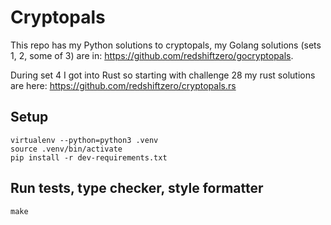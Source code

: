 # Cryptopals

This repo has my Python solutions to cryptopals, my Golang solutions (sets 1, 2, some of 3) are in: https://github.com/redshiftzero/gocryptopals.

During set 4 I got into Rust so starting with challenge 28 my rust solutions are here: https://github.com/redshiftzero/cryptopals.rs

## Setup

```
virtualenv --python=python3 .venv
source .venv/bin/activate
pip install -r dev-requirements.txt
```

## Run tests, type checker, style formatter

```
make
```